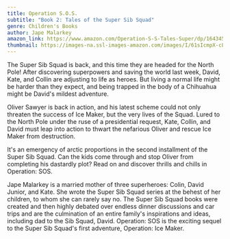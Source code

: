 ```yaml
---
title: Operation S.O.S.
subtitle: "Book 2: Tales of the Super Sib Squad"
genre: Children's Books
author: Jape Malarkey
amazon_link: https://www.amazon.com/Operation-S-S-Tales-Super/dp/1643453017/ref=tmm_pap_swatch_0?_encoding=UTF8&qid=1643374206&sr=8-1
thumbnail: https://images-na.ssl-images-amazon.com/images/I/61sIcmpX-cL.jpg
---
```

The Super Sib Squad is back, and this time they are headed for the North Pole! After discovering superpowers and saving the world last week, David, Kate, and Collin are adjusting to life as heroes. But living a normal life might be harder than they expect, and being trapped in the body of a Chihuahua might be David's mildest adventure.

Oliver Sawyer is back in action, and his latest scheme could not only threaten the success of Ice Maker, but the very lives of the Squad. Lured to the North Pole under the ruse of a presidential request, Kate, Collin, and David must leap into action to thwart the nefarious Oliver and rescue Ice Maker from destruction.

It's an emergency of arctic proportions in the second installment of the Super Sib Squad. Can the kids come through and stop Oliver from completing his dastardly plot? Read on and discover thrills and chills in Operation: SOS.

Jape Malarkey is a married mother of three superheroes: Colin, David Junior, and Kate. She wrote the Super Sib Squad series at the behest of her children, to whom she can rarely say no. The Super Sib Squad books were created and then highly debated over endless dinner discussions and car trips and are the culmination of an entire family's inspirations and ideas, including dad to the Sib Squad, David. Operation: SOS is the exciting sequel to the Super Sib Squad's first adventure, Operation: Ice Maker.